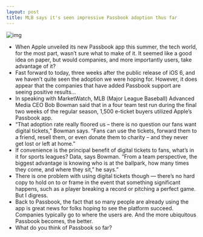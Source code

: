 ```yaml
---
layout: post
title: MLB says it's seen impressive Passbook adoption thus far
---
```

![img](http://media.idownloadblog.com/wp-content/uploads/2012/10/20120919-192752-600x450.jpg)
* When Apple unveiled its new Passbook app this summer, the tech world, for the most part, wasn’t sure what to make of it. It seemed like a good idea on paper, but would companies, and more importantly users, take advantage of it?
* Fast forward to today, three weeks after the public release of iOS 6, and we haven’t quite seen the adoption we were hoping for. However, it does appear that the companies that have added Passbook support are seeing positive results…
* In speaking with MarketWatch, MLB (Major League Baseball) Advanced Media CEO Bob Bowman said that in a four team test run during the final two weeks of the regular season, 1,500 e-ticket buyers utilized Apple’s Passbook app.
* “That adoption rate really floored us – there is no question our fans want digital tickets,” Bowman says. “Fans can use the tickets, forward them to a friend, resell them, or even donate them to charity – and they never get lost or left at home.”
* If convenience is the principal benefit of digital tickets to fans, what’s in it for sports leagues? Data, says Bowman. “From a team perspective, the biggest advantage is knowing who is at the ballpark, how many times they come, and where they sit,” he says.”
* There is one problem with using digital tickets though — there’s no hard copy to hold on to or frame in the event that something significant happens, such as a player breaking a record or pitching a perfect game. But I digress.
* Back to Passbook, the fact that so many people are already using the app is great news for folks hoping to see the platform succeed. Companies typically go to where the users are. And the more ubiquitous Passbook becomes, the better.
* What do you think of Passbook so far?

